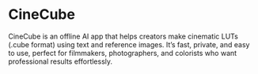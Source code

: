 # CineCube
CineCube is an offline AI app that helps creators make cinematic LUTs (.cube format) using text and reference images. It’s fast, private, and easy to use, perfect for filmmakers, photographers, and colorists who want professional results effortlessly.
